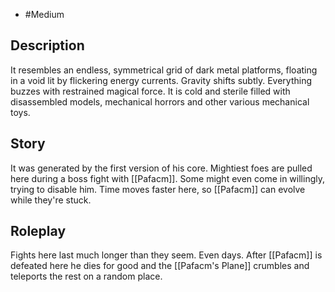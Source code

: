 - #Medium
## Description
It resembles an endless, symmetrical grid of dark metal platforms, floating in a void lit by flickering energy currents. Gravity shifts subtly. Everything buzzes with restrained magical force. It is cold and sterile filled with disassembled models, mechanical horrors and other various mechanical toys. 
## Story
It was generated by the first version of his core. Mightiest foes are pulled here during a boss fight with [[Pafacm]]. Some might even come in willingly, trying to disable him. Time moves faster here, so [[Pafacm]] can evolve while they're stuck.
## Roleplay
Fights here last much longer than they seem. Even days. After [[Pafacm]] is defeated here he dies for good and the [[Pafacm's Plane]] crumbles and teleports the rest on a random place.